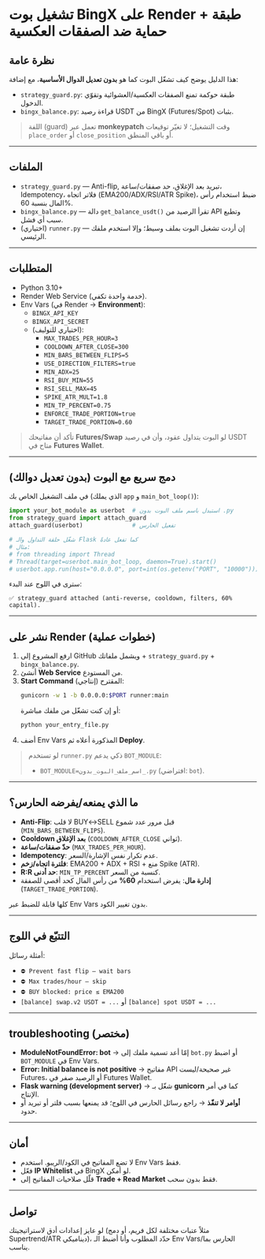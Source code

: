 
# تشغيل بوت BingX على Render + طبقة حماية ضد الصفقات العكسية

## نظرة عامة
هذا الدليل يوضح كيف تشغّل البوت كما هو **بدون تعديل الدوال الأساسية**، مع إضافة:
- `strategy_guard.py`: طبقة حوكمة تمنع الصفقات العكسية/العشوائية وتقوّي الدخول.
- `bingx_balance.py`: قراءة رصيد USDT من BingX (Futures/Spot) بثبات.

> اللفة (guard) تعمل عبر **monkeypatch** وقت التشغيل؛ لا تغيّر توقيعات `place_order` أو `close_position` أو باقي المنطق.

---

## الملفات
- `strategy_guard.py` — Anti-flip, تبريد بعد الإغلاق، حد صفقات/ساعة، Idempotency، فلاتر اتجاه (EMA200/ADX/RSI/ATR Spike)، ضبط استخدام رأس المال بنسبة 60%.
- `bingx_balance.py` — دالة `get_balance_usdt()` تقرأ الرصيد من API وتطبع سبب أي فشل.
- (اختياري) `runner.py` — إن أردت تشغيل البوت بملف وسيط؛ وإلا استخدم ملفك الرئيسي.

---

## المتطلبات
- Python 3.10+
- Render Web Service (خدمة واحدة تكفي).
- Env Vars (في Render → **Environment**):
  - `BINGX_API_KEY`
  - `BINGX_API_SECRET`
  - (اختياري للتوليف):
    - `MAX_TRADES_PER_HOUR=3`
    - `COOLDOWN_AFTER_CLOSE=300`
    - `MIN_BARS_BETWEEN_FLIPS=5`
    - `USE_DIRECTION_FILTERS=true`
    - `MIN_ADX=25`
    - `RSI_BUY_MIN=55`
    - `RSI_SELL_MAX=45`
    - `SPIKE_ATR_MULT=1.8`
    - `MIN_TP_PERCENT=0.75`
    - `ENFORCE_TRADE_PORTION=true`
    - `TARGET_TRADE_PORTION=0.60`

> تأكد أن مفاتيحك **Futures/Swap** لو البوت يتداول عقود، وأن في رصيد USDT متاح في **Futures Wallet**.

---

## دمج سريع مع البوت (بدون تعديل دوالك)
في ملف التشغيل الخاص بك (الذي يملك `app` و `main_bot_loop()`):
```python
import your_bot_module as userbot  # استبدل باسم ملف البوت بدون .py
from strategy_guard import attach_guard
attach_guard(userbot)              # تفعيل الحارس

# شغّل حلقة التداول والـ Flask كما تفعل عادةً
# مثال:
# from threading import Thread
# Thread(target=userbot.main_bot_loop, daemon=True).start()
# userbot.app.run(host="0.0.0.0", port=int(os.getenv("PORT", "10000")))
```

سترى في اللوج عند البدء:
```
✅ strategy_guard attached (anti-reverse, cooldown, filters, 60% capital).
```

---

## نشر على Render (خطوات عملية)
1) ارفع المشروع إلى GitHub ويشمل ملفاتك + `strategy_guard.py` + `bingx_balance.py`.
2) أنشئ **Web Service** من المستودع.
3) **Start Command** المقترح (إنتاجي):  
   ```bash
   gunicorn -w 1 -b 0.0.0.0:$PORT runner:main
   ```
   أو إن كنت تشغّل من ملفك مباشرة:
   ```bash
   python your_entry_file.py
   ```
4) أضف Env Vars المذكورة أعلاه ثم **Deploy**.

> لو تستخدم `runner.py` ذكي يدعم `BOT_MODULE`:
> - `BOT_MODULE=اسم_ملف_البوت_بدون_.py` (افتراضي: `bot`).

---

## ما الذي يمنعه/يفرضه الحارس؟
- **Anti-Flip**: لا قلب BUY↔SELL قبل مرور عدد شموع (`MIN_BARS_BETWEEN_FLIPS`).
- **Cooldown بعد الإغلاق** (`COOLDOWN_AFTER_CLOSE` ثواني).
- **حدّ صفقات/ساعة** (`MAX_TRADES_PER_HOUR`).
- **Idempotency**: عدم تكرار نفس الإشارة/السعر.
- **فلترة اتجاه/زخم**: EMA200 + ADX + RSI + منع Spike (ATR).
- **R:R حد أدنى**: `MIN_TP_PERCENT` كنسبة من السعر.
- **إدارة مال**: يفرض استخدام **60%** من رأس المال كحد أقصى للصفقة (`TARGET_TRADE_PORTION`).

كلها قابلة للضبط عبر Env Vars بدون تغيير الكود.

---

## التتبّع في اللوج
أمثلة رسائل:
- `⛔ Prevent fast flip — wait bars`
- `⛔ Max trades/hour — skip`
- `⛔ BUY blocked: price ≤ EMA200`
- `[balance] swap.v2 USDT = ...` أو `[balance] spot USDT = ...`

---

## troubleshooting (مختصر)
- **ModuleNotFoundError: bot** → إمّا أعد تسمية ملفك إلى `bot.py` أو اضبط `BOT_MODULE` في Env Vars.
- **Error: Initial balance is not positive** → مفاتيح API غير صحيحة/ليست Futures، أو الرصيد صفر في Futures Wallet.
- **Flask warning (development server)** → شغّل بـ **gunicorn** كما في أمر الإنتاج.
- **أوامر لا تنفّذ** → راجع رسائل الحارس في اللوج؛ قد يمنعها بسبب فلتر أو تبريد أو حدود.

---

## أمان
- لا تضع المفاتيح في الكود/الريبو. استخدم Env Vars فقط.
- فعّل **IP Whitelist** في BingX لو أمكن.
- قلّل صلاحيات المفاتيح إلى **Trade + Read Market** فقط بدون سحب.

---

## تواصل
لو عايز إعدادات أدق لاستراتيجيتك (مثلاً عتبات مختلفة لكل فريم، أو دمج Supertrend/ATR ديناميكي)، حدّد المطلوب وأنا أضبط الـ Env Vars/الحارس بما يناسب.
